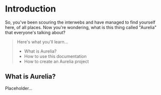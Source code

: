 # Introduction

So, you've been scouring the interwebs and have managed to find yourself here, of all places. Now you're wondering, what is this thing called "Aurelia" that everyone's talking about?

> Here's what you'll learn...
> * What is Aurelia?
> * How to use this documentation
> * How to create an Aurelia project

## What is Aurelia?

Placeholder...
